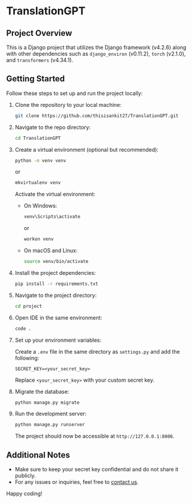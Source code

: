 # TranslationGPT

## Project Overview

This is a Django project that utilizes the Django framework (v4.2.6) along with other dependencies such as `django_environ` (v0.11.2), `torch` (v2.1.0), and `transformers` (v4.34.1).
## Getting Started

Follow these steps to set up and run the project locally:

1. Clone the repository to your local machine:

   ```bash
   git clone https://github.com/thisisankit27/TranslationGPT.git
   ```

2. Navigate to the repo directory:

   ```bash
   cd TranslationGPT
   ```

3. Create a virtual environment (optional but recommended):

   ```bash
   python -m venv venv
   ```
   or
   ```bash
   mkvirtualenv venv
   ```

   Activate the virtual environment:

   - On Windows:

     ```bash
     venv\Scripts\activate
     ```
     or
     ```bash
     workon venv
     ```

   - On macOS and Linux:

     ```bash
     source venv/bin/activate
     ```

4. Install the project dependencies:

   ```bash
   pip install -r requirements.txt
   ```

5. Navigate to the project directory:

   ```bash
   cd project
   ```

6. Open IDE in the same environment:

   ```bash
   code .
   ```

6. Set up your environment variables:

   Create a `.env` file in the same directory as `settings.py` and add the following:

   ```env
   SECRET_KEY=<your_secret_key>
   ```

   Replace `<your_secret_key>` with your custom secret key.

7. Migrate the database:

   ```bash
   python manage.py migrate
   ```

8. Run the development server:

   ```bash
   python manage.py runserver
   ```

   The project should now be accessible at `http://127.0.0.1:8000`.

## Additional Notes

- Make sure to keep your secret key confidential and do not share it publicly.
- For any issues or inquiries, feel free to [contact us](mailto:thisisankitsrivastava@example.com).

Happy coding!
```